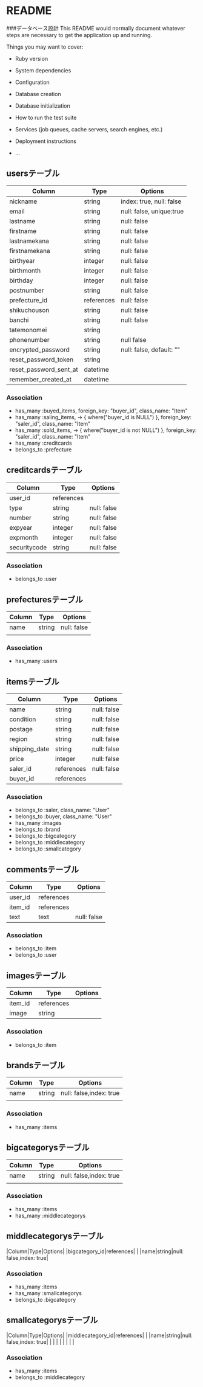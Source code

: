 # README
###データベース設計
This README would normally document whatever steps are necessary to get the
application up and running.

Things you may want to cover:

* Ruby version

* System dependencies

* Configuration

* Database creation

* Database initialization

* How to run the test suite

* Services (job queues, cache servers, search engines, etc.)

* Deployment instructions

* ...

## usersテーブル

|Column|Type|Options|
|------|----|-------|
|nickname|string|index: true, null: false|
|email|string|null: false, unique:true|
|lastname|string|null: false|
|firstname|string|null: false|
|lastnamekana|string|null: false|
|firstnamekana|string|null: false|
|birthyear|integer|null: false|
|birthmonth|integer|null: false|
|birthday|integer|null: false|
|postnumber|string|null: false|
|prefecture_id|references|null: false|
|shikuchouson|string|null: false|
|banchi|string|null: false|
|tatemonomei|string||
|phonenumber|string|null false|
|encrypted_password|string|null: false, default: ""|
|reset_password_token|string|
|reset_password_sent_at|datetime|
|remember_created_at|datetime|

<!-- passより下のカラムはdeviseで自動で作成される -->

### Association
- has_many :buyed_items, foreign_key: "buyer_id", class_name: "Item"
- has_many :saling_items, -> { where("buyer_id is NULL") }, foreign_key: "saler_id", class_name: "Item"
- has_many :sold_items, -> { where("buyer_id is not NULL") }, foreign_key: "saler_id", class_name: "Item"
- has_many :creditcards
- belongs_to :prefecture

## creditcardsテーブル

|Column|Type|Options|
|------|----|-------|
|user_id|references|    |
|type|string|null: false|
|number|string|null: false|
|expyear|integer|null: false|
|expmonth|integer|null: false|
|securitycode|string|null: false|

<!-- 数字でも０から始まる可能性あるものはintegerでなくstringにする -->

### Association
- belongs_to :user

## prefecturesテーブル

|Column|Type|Options|
|------|----|-------|
|name|string|null: false|
|    |    |    |

### Association
- has_many :users

## itemsテーブル

|Column|Type|Options|
|------|----|-------|
|name|string|null: false|
|condition|string|null: false
|postage|string|null: false
|region|string|null: false
|shipping_date|string|null: false
|price|integer|null: false
|saler_id|references|null: false
|buyer_id|references|

<!-- condition(商品の状態),postage(配送料の負担),region(発送元地域),shipping_date(発送までの日数) -->

### Association
- belongs_to :saler, class_name: "User"
- belongs_to :buyer, class_name: "User"
- has_many :images
- belongs_to :brand
- belongs_to :bigcategory
- belongs_to :middlecategory
- belongs_to :smallcategory

## commentsテーブル

|Column|Type|Options|
|------|----|-------|
|user_id|references|      |
|item_id|references|      |
|text|text|null: false|   |

### Association
- belongs_to :item
- belongs_to :user

## imagesテーブル

|Column|Type|Options|
|------|----|-------|
|item_id|references|    |
|image|string|    |

### Association
- belongs_to :item

## brandsテーブル

|Column|Type|Options|
|------|----|-------|
|name|string|null: false,index: true|
|    |    |    |

### Association
- has_many :items

## bigcategorysテーブル

|Column|Type|Options|
|------|----|-------|
|name|string|null: false,index: true|
|    |    |    |

### Association
- has_many :items
- has_many :middlecategorys

## middlecategorysテーブル

|Column|Type|Options|
|bigcategory_id|references|    |
|name|string|null: false,index: true|

### Association
- has_many :items
- has_many :smallcategorys
- belongs_to :bigcategory

## smallcategorysテーブル

|Column|Type|Options|
|middlecategory_id|references|    |
|name|string|null: false,index: true|
|    |    |    |
|    |    |    |

### Association
- has_many :items
- belongs_to :middlecategory
